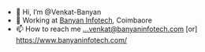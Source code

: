 - 👋 Hi, I’m @Venkat-Banyan
- 💼 Working at [Banyan Infotech](https://www.banyaninfotech.com/), Coimbaore
- 📫 How to reach me ...venkat@banyaninfotech.com [or] https://www.banyaninfotech.com/

<!---
Venkat-Banyan/Venkat-Banyan is a ✨ special ✨ repository because its `README.md` (this file) appears on your GitHub profile.
You can click the Preview link to take a look at your changes.
--->
